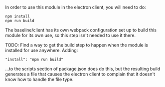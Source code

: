In order to use this module in the electron client, you will need to do:

```
npm install
npm run build
```

The baseline/client has its own webpack configuration set up to build this module for its own use, so this step isn't needed to use it there.

TODO: Find a way to get the build step to happen when the module is installed for use anywhere. Adding:

```
"install": "npm run build"
```

...to the scripts section of package.json does do this, but the resulting build generates a file that causes the electron client to complain that it doesn't know how to handle the file type.
